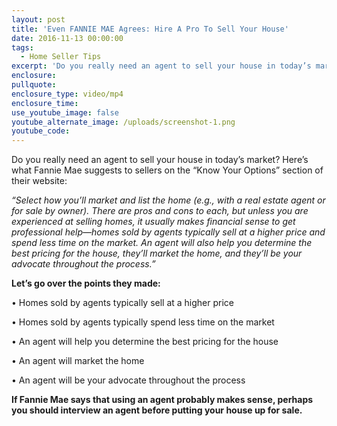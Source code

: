 ```yaml
---
layout: post
title: 'Even FANNIE MAE Agrees: Hire A Pro To Sell Your House'
date: 2016-11-13 00:00:00
tags:
  - Home Seller Tips
excerpt: 'Do you really need an agent to sell your house in today’s market? Here’s what Fannie Mae suggests to sellers on the “Know Your Options” section of their website:'
enclosure:
pullquote:
enclosure_type: video/mp4
enclosure_time:
use_youtube_image: false
youtube_alternate_image: /uploads/screenshot-1.png
youtube_code:
---
```



Do you really need an agent to sell your house in today’s market? Here’s what Fannie Mae suggests to sellers on the “Know Your Options” section of their website:

*“Select how you’ll market and list the home (e.g., with a real estate agent or for sale by owner). There are pros and cons to each, but unless you are experienced at selling homes, it usually makes financial sense to get professional help—homes sold by agents typically sell at a higher price and spend less time on the market. An agent will also help you determine the best pricing for the house, they’ll market the home, and they’ll be your advocate throughout the process.”*

**Let’s go over the points they made:**

• Homes sold by agents typically sell at a higher price

• Homes sold by agents typically spend less time on the market

• An agent will help you determine the best pricing for the house

• An agent will market the home

• An agent will be your advocate throughout the process

**If Fannie Mae says that using an agent probably makes sense, perhaps you should interview an agent before putting your house up for sale.**